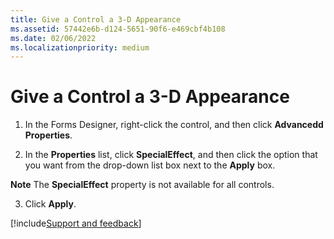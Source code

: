 ```yaml
---
title: Give a Control a 3-D Appearance
ms.assetid: 57442e6b-d124-5651-90f6-e469cbf4b108
ms.date: 02/06/2022
ms.localizationpriority: medium
---
```



# Give a Control a 3-D Appearance

1. In the Forms Designer, right-click the control, and then click **Advancedd Properties**.
    
2. In the **Properties** list, click **SpecialEffect**, and then click the option that you want from the drop-down list box next to the **Apply** box.
    
  **Note** The **SpecialEffect** property is not available for all controls.

3. Click **Apply**.

[!include[Support and feedback](~/includes/feedback-boilerplate.md)]